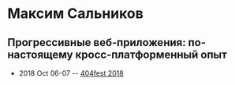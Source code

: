 # Максим Сальников

## Прогрессивные веб-приложения: по-настоящему кросс-платформенный опыт
- 2018 Oct 06-07 -- [404fest 2018](https://www.youtube.com/watch?v=XxViZVp4g3c)    
